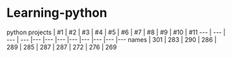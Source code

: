 # Learning-python
python
projects | #1 | #2 | #3 | #4 | #5 | #6 | #7 | #8 | #9 | #10 | #11
--- | --- | --- | --- |--- |--- |--- |--- |--- |--- |--- |---
names | 301 | 283 | 290 | 286 | 289 | 285 | 287 | 287 | 272 | 276 | 269
